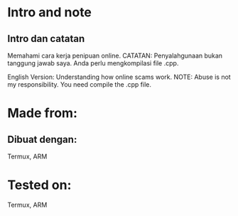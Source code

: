 # Intro and note
## Intro dan catatan
Memahami cara kerja penipuan online.
CATATAN:
Penyalahgunaan bukan tanggung jawab saya.
Anda perlu mengkompilasi file .cpp.

English Version:
Understanding how online scams work.
NOTE:
Abuse is not my responsibility.
You need compile the .cpp file.

# Made from:
## Dibuat dengan:
Termux, ARM
# Tested on:
Termux, ARM
